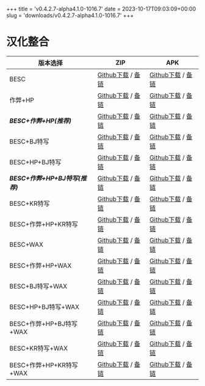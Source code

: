 
+++
title = 'v0.4.2.7-alpha4.1.0-1016.7'
date = 2023-10-17T09:03:09+00:00
slug = 'downloads/v0.4.2.7-alpha4.1.0-1016.7'
+++

# 汉化整合
|           版本选择            |                                                                                                                                                                  ZIP                                                                                                                                                                  |                                                                                                                                                                  APK                                                                                                                                                                  |
|-------------------------------|---------------------------------------------------------------------------------------------------------------------------------------------------------------------------------------------------------------------------------------------------------------------------------------------------------------------------------------|---------------------------------------------------------------------------------------------------------------------------------------------------------------------------------------------------------------------------------------------------------------------------------------------------------------------------------------|
|BESC                           |[Github下载](https://github.com/sakarie9/DOL-CHS-MODS/releases/download/v0.4.2.7-alpha4.1.0-1016.7/dol-chs-a4.1.0-besc-1016.7.zip ) / [备链](https://ghproxy.com/https://github.com/sakarie9/DOL-CHS-MODS/releases/download/v0.4.2.7-alpha4.1.0-1016.7/dol-chs-a4.1.0-besc-1016.7.zip )                                                |[Github下载](https://github.com/sakarie9/DOL-CHS-MODS/releases/download/v0.4.2.7-alpha4.1.0-1016.7/dol-chs-a4.1.0-besc-1016.7.apk ) / [备链](https://ghproxy.com/https://github.com/sakarie9/DOL-CHS-MODS/releases/download/v0.4.2.7-alpha4.1.0-1016.7/dol-chs-a4.1.0-besc-1016.7.apk )                                                |
|作弊+HP                        |[Github下载](https://github.com/sakarie9/DOL-CHS-MODS/releases/download/v0.4.2.7-alpha4.1.0-1016.7/dol-chs-a4.1.0-cheat-hp-1016.7.zip ) / [备链](https://ghproxy.com/https://github.com/sakarie9/DOL-CHS-MODS/releases/download/v0.4.2.7-alpha4.1.0-1016.7/dol-chs-a4.1.0-cheat-hp-1016.7.zip )                                        |[Github下载](https://github.com/sakarie9/DOL-CHS-MODS/releases/download/v0.4.2.7-alpha4.1.0-1016.7/dol-chs-a4.1.0-cheat-hp-1016.7.apk ) / [备链](https://ghproxy.com/https://github.com/sakarie9/DOL-CHS-MODS/releases/download/v0.4.2.7-alpha4.1.0-1016.7/dol-chs-a4.1.0-cheat-hp-1016.7.apk )                                        |
|***BESC+作弊+HP(推荐)***       |[Github下载](https://github.com/sakarie9/DOL-CHS-MODS/releases/download/v0.4.2.7-alpha4.1.0-1016.7/dol-chs-a4.1.0-besc-cheat-hp-1016.7.zip ) / [备链](https://ghproxy.com/https://github.com/sakarie9/DOL-CHS-MODS/releases/download/v0.4.2.7-alpha4.1.0-1016.7/dol-chs-a4.1.0-besc-cheat-hp-1016.7.zip )                              |[Github下载](https://github.com/sakarie9/DOL-CHS-MODS/releases/download/v0.4.2.7-alpha4.1.0-1016.7/dol-chs-a4.1.0-besc-cheat-hp-1016.7.apk ) / [备链](https://ghproxy.com/https://github.com/sakarie9/DOL-CHS-MODS/releases/download/v0.4.2.7-alpha4.1.0-1016.7/dol-chs-a4.1.0-besc-cheat-hp-1016.7.apk )                              |
|BESC+BJ特写                    |[Github下载](https://github.com/sakarie9/DOL-CHS-MODS/releases/download/v0.4.2.7-alpha4.1.0-1016.7/dol-chs-a4.1.0-besc-sideviewbj-1016.7.zip ) / [备链](https://ghproxy.com/https://github.com/sakarie9/DOL-CHS-MODS/releases/download/v0.4.2.7-alpha4.1.0-1016.7/dol-chs-a4.1.0-besc-sideviewbj-1016.7.zip )                          |[Github下载](https://github.com/sakarie9/DOL-CHS-MODS/releases/download/v0.4.2.7-alpha4.1.0-1016.7/dol-chs-a4.1.0-besc-sideviewbj-1016.7.apk ) / [备链](https://ghproxy.com/https://github.com/sakarie9/DOL-CHS-MODS/releases/download/v0.4.2.7-alpha4.1.0-1016.7/dol-chs-a4.1.0-besc-sideviewbj-1016.7.apk )                          |
|BESC+HP+BJ特写                 |[Github下载](https://github.com/sakarie9/DOL-CHS-MODS/releases/download/v0.4.2.7-alpha4.1.0-1016.7/dol-chs-a4.1.0-besc-hp-sideviewbj-1016.7.zip ) / [备链](https://ghproxy.com/https://github.com/sakarie9/DOL-CHS-MODS/releases/download/v0.4.2.7-alpha4.1.0-1016.7/dol-chs-a4.1.0-besc-hp-sideviewbj-1016.7.zip )                    |[Github下载](https://github.com/sakarie9/DOL-CHS-MODS/releases/download/v0.4.2.7-alpha4.1.0-1016.7/dol-chs-a4.1.0-besc-hp-sideviewbj-1016.7.apk ) / [备链](https://ghproxy.com/https://github.com/sakarie9/DOL-CHS-MODS/releases/download/v0.4.2.7-alpha4.1.0-1016.7/dol-chs-a4.1.0-besc-hp-sideviewbj-1016.7.apk )                    |
|***BESC+作弊+HP+BJ特写(推荐)***|[Github下载](https://github.com/sakarie9/DOL-CHS-MODS/releases/download/v0.4.2.7-alpha4.1.0-1016.7/dol-chs-a4.1.0-besc-cheat-hp-sideviewbj-1016.7.zip ) / [备链](https://ghproxy.com/https://github.com/sakarie9/DOL-CHS-MODS/releases/download/v0.4.2.7-alpha4.1.0-1016.7/dol-chs-a4.1.0-besc-cheat-hp-sideviewbj-1016.7.zip )        |[Github下载](https://github.com/sakarie9/DOL-CHS-MODS/releases/download/v0.4.2.7-alpha4.1.0-1016.7/dol-chs-a4.1.0-besc-cheat-hp-sideviewbj-1016.7.apk ) / [备链](https://ghproxy.com/https://github.com/sakarie9/DOL-CHS-MODS/releases/download/v0.4.2.7-alpha4.1.0-1016.7/dol-chs-a4.1.0-besc-cheat-hp-sideviewbj-1016.7.apk )        |
|BESC+KR特写                    |[Github下载](https://github.com/sakarie9/DOL-CHS-MODS/releases/download/v0.4.2.7-alpha4.1.0-1016.7/dol-chs-a4.1.0-besc-sideviewkr-1016.7.zip ) / [备链](https://ghproxy.com/https://github.com/sakarie9/DOL-CHS-MODS/releases/download/v0.4.2.7-alpha4.1.0-1016.7/dol-chs-a4.1.0-besc-sideviewkr-1016.7.zip )                          |[Github下载](https://github.com/sakarie9/DOL-CHS-MODS/releases/download/v0.4.2.7-alpha4.1.0-1016.7/dol-chs-a4.1.0-besc-sideviewkr-1016.7.apk ) / [备链](https://ghproxy.com/https://github.com/sakarie9/DOL-CHS-MODS/releases/download/v0.4.2.7-alpha4.1.0-1016.7/dol-chs-a4.1.0-besc-sideviewkr-1016.7.apk )                          |
|BESC+作弊+HP+KR特写            |[Github下载](https://github.com/sakarie9/DOL-CHS-MODS/releases/download/v0.4.2.7-alpha4.1.0-1016.7/dol-chs-a4.1.0-besc-cheat-hp-sideviewkr-1016.7.zip ) / [备链](https://ghproxy.com/https://github.com/sakarie9/DOL-CHS-MODS/releases/download/v0.4.2.7-alpha4.1.0-1016.7/dol-chs-a4.1.0-besc-cheat-hp-sideviewkr-1016.7.zip )        |[Github下载](https://github.com/sakarie9/DOL-CHS-MODS/releases/download/v0.4.2.7-alpha4.1.0-1016.7/dol-chs-a4.1.0-besc-cheat-hp-sideviewkr-1016.7.apk ) / [备链](https://ghproxy.com/https://github.com/sakarie9/DOL-CHS-MODS/releases/download/v0.4.2.7-alpha4.1.0-1016.7/dol-chs-a4.1.0-besc-cheat-hp-sideviewkr-1016.7.apk )        |
|BESC+WAX                       |[Github下载](https://github.com/sakarie9/DOL-CHS-MODS/releases/download/v0.4.2.7-alpha4.1.0-1016.7/dol-chs-a4.1.0-besc-wax-1016.7.zip ) / [备链](https://ghproxy.com/https://github.com/sakarie9/DOL-CHS-MODS/releases/download/v0.4.2.7-alpha4.1.0-1016.7/dol-chs-a4.1.0-besc-wax-1016.7.zip )                                        |[Github下载](https://github.com/sakarie9/DOL-CHS-MODS/releases/download/v0.4.2.7-alpha4.1.0-1016.7/dol-chs-a4.1.0-besc-wax-1016.7.apk ) / [备链](https://ghproxy.com/https://github.com/sakarie9/DOL-CHS-MODS/releases/download/v0.4.2.7-alpha4.1.0-1016.7/dol-chs-a4.1.0-besc-wax-1016.7.apk )                                        |
|BESC+作弊+HP+WAX               |[Github下载](https://github.com/sakarie9/DOL-CHS-MODS/releases/download/v0.4.2.7-alpha4.1.0-1016.7/dol-chs-a4.1.0-besc-wax-cheat-hp-1016.7.zip ) / [备链](https://ghproxy.com/https://github.com/sakarie9/DOL-CHS-MODS/releases/download/v0.4.2.7-alpha4.1.0-1016.7/dol-chs-a4.1.0-besc-wax-cheat-hp-1016.7.zip )                      |[Github下载](https://github.com/sakarie9/DOL-CHS-MODS/releases/download/v0.4.2.7-alpha4.1.0-1016.7/dol-chs-a4.1.0-besc-wax-cheat-hp-1016.7.apk ) / [备链](https://ghproxy.com/https://github.com/sakarie9/DOL-CHS-MODS/releases/download/v0.4.2.7-alpha4.1.0-1016.7/dol-chs-a4.1.0-besc-wax-cheat-hp-1016.7.apk )                      |
|BESC+BJ特写+WAX                |[Github下载](https://github.com/sakarie9/DOL-CHS-MODS/releases/download/v0.4.2.7-alpha4.1.0-1016.7/dol-chs-a4.1.0-besc-wax-sideviewbj-1016.7.zip ) / [备链](https://ghproxy.com/https://github.com/sakarie9/DOL-CHS-MODS/releases/download/v0.4.2.7-alpha4.1.0-1016.7/dol-chs-a4.1.0-besc-wax-sideviewbj-1016.7.zip )                  |[Github下载](https://github.com/sakarie9/DOL-CHS-MODS/releases/download/v0.4.2.7-alpha4.1.0-1016.7/dol-chs-a4.1.0-besc-wax-sideviewbj-1016.7.apk ) / [备链](https://ghproxy.com/https://github.com/sakarie9/DOL-CHS-MODS/releases/download/v0.4.2.7-alpha4.1.0-1016.7/dol-chs-a4.1.0-besc-wax-sideviewbj-1016.7.apk )                  |
|BESC+HP+BJ特写+WAX             |[Github下载](https://github.com/sakarie9/DOL-CHS-MODS/releases/download/v0.4.2.7-alpha4.1.0-1016.7/dol-chs-a4.1.0-besc-wax-hp-sideviewbj-1016.7.zip ) / [备链](https://ghproxy.com/https://github.com/sakarie9/DOL-CHS-MODS/releases/download/v0.4.2.7-alpha4.1.0-1016.7/dol-chs-a4.1.0-besc-wax-hp-sideviewbj-1016.7.zip )            |[Github下载](https://github.com/sakarie9/DOL-CHS-MODS/releases/download/v0.4.2.7-alpha4.1.0-1016.7/dol-chs-a4.1.0-besc-wax-hp-sideviewbj-1016.7.apk ) / [备链](https://ghproxy.com/https://github.com/sakarie9/DOL-CHS-MODS/releases/download/v0.4.2.7-alpha4.1.0-1016.7/dol-chs-a4.1.0-besc-wax-hp-sideviewbj-1016.7.apk )            |
|BESC+作弊+HP+BJ特写+WAX        |[Github下载](https://github.com/sakarie9/DOL-CHS-MODS/releases/download/v0.4.2.7-alpha4.1.0-1016.7/dol-chs-a4.1.0-besc-wax-cheat-hp-sideviewbj-1016.7.zip ) / [备链](https://ghproxy.com/https://github.com/sakarie9/DOL-CHS-MODS/releases/download/v0.4.2.7-alpha4.1.0-1016.7/dol-chs-a4.1.0-besc-wax-cheat-hp-sideviewbj-1016.7.zip )|[Github下载](https://github.com/sakarie9/DOL-CHS-MODS/releases/download/v0.4.2.7-alpha4.1.0-1016.7/dol-chs-a4.1.0-besc-wax-cheat-hp-sideviewbj-1016.7.apk ) / [备链](https://ghproxy.com/https://github.com/sakarie9/DOL-CHS-MODS/releases/download/v0.4.2.7-alpha4.1.0-1016.7/dol-chs-a4.1.0-besc-wax-cheat-hp-sideviewbj-1016.7.apk )|
|BESC+KR特写+WAX                |[Github下载](https://github.com/sakarie9/DOL-CHS-MODS/releases/download/v0.4.2.7-alpha4.1.0-1016.7/dol-chs-a4.1.0-besc-wax-sideviewkr-1016.7.zip ) / [备链](https://ghproxy.com/https://github.com/sakarie9/DOL-CHS-MODS/releases/download/v0.4.2.7-alpha4.1.0-1016.7/dol-chs-a4.1.0-besc-wax-sideviewkr-1016.7.zip )                  |[Github下载](https://github.com/sakarie9/DOL-CHS-MODS/releases/download/v0.4.2.7-alpha4.1.0-1016.7/dol-chs-a4.1.0-besc-wax-sideviewkr-1016.7.apk ) / [备链](https://ghproxy.com/https://github.com/sakarie9/DOL-CHS-MODS/releases/download/v0.4.2.7-alpha4.1.0-1016.7/dol-chs-a4.1.0-besc-wax-sideviewkr-1016.7.apk )                  |
|BESC+作弊+HP+KR特写+WAX        |[Github下载](https://github.com/sakarie9/DOL-CHS-MODS/releases/download/v0.4.2.7-alpha4.1.0-1016.7/dol-chs-a4.1.0-besc-wax-cheat-hp-sideviewkr-1016.7.zip ) / [备链](https://ghproxy.com/https://github.com/sakarie9/DOL-CHS-MODS/releases/download/v0.4.2.7-alpha4.1.0-1016.7/dol-chs-a4.1.0-besc-wax-cheat-hp-sideviewkr-1016.7.zip )|[Github下载](https://github.com/sakarie9/DOL-CHS-MODS/releases/download/v0.4.2.7-alpha4.1.0-1016.7/dol-chs-a4.1.0-besc-wax-cheat-hp-sideviewkr-1016.7.apk ) / [备链](https://ghproxy.com/https://github.com/sakarie9/DOL-CHS-MODS/releases/download/v0.4.2.7-alpha4.1.0-1016.7/dol-chs-a4.1.0-besc-wax-cheat-hp-sideviewkr-1016.7.apk )|
